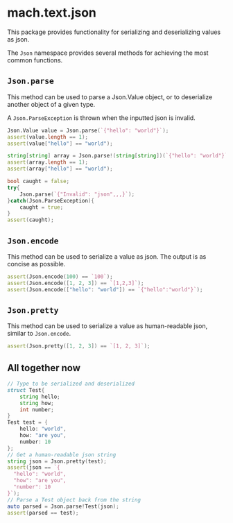 # mach.text.json

This package provides functionality for serializing and deserializing values as json.

The `Json` namespace provides several methods for achieving the most common functions.

## `Json.parse`

This method can be used to parse a Json.Value object, or to deserialize another object of a given type.

A `Json.ParseException` is thrown when the inputted json is invalid.

``` D
Json.Value value = Json.parse(`{"hello": "world"}`);
assert(value.length == 1);
assert(value["hello"] == "world");
```

``` D
string[string] array = Json.parse!(string[string])(`{"hello": "world"}`);
assert(array.length == 1);
assert(array["hello"] == "world");
```

``` D
bool caught = false;
try{
    Json.parse(`{"Invalid": "json",,,}`);
}catch(Json.ParseException){
    caught = true;
}
assert(caught);
```

## `Json.encode`

This method can be used to serialize a value as json. The output is as concise as possible.

``` D
assert(Json.encode(100) == `100`);
assert(Json.encode([1, 2, 3]) == `[1,2,3]`);
assert(Json.encode(["hello": "world"]) == `{"hello":"world"}`);
```

## `Json.pretty`

This method can be used to serialize a value as human-readable json, similar to `Json.encode`.

``` D
assert(Json.pretty([1, 2, 3]) == `[1, 2, 3]`);
```

## All together now

``` D
// Type to be serialized and deserialized
struct Test{
    string hello;
    string how;
    int number;
}
Test test = {
    hello: "world",
    how: "are you",
    number: 10
};
// Get a human-readable json string
string json = Json.pretty(test);
assert(json == `{
  "hello": "world",
  "how": "are you",
  "number": 10
}`);
// Parse a Test object back from the string
auto parsed = Json.parse!Test(json);
assert(parsed == test);
```
